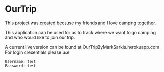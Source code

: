 # OurTrip
This project was created because my friends and I love camping together.

This application can be used for us to track where we want to go camping and who would like to join our trip.

A current live version can be found at OurTripByMarkSarkis.herokuapp.com
  For login credentials please use

    Username: test
    Password: test
